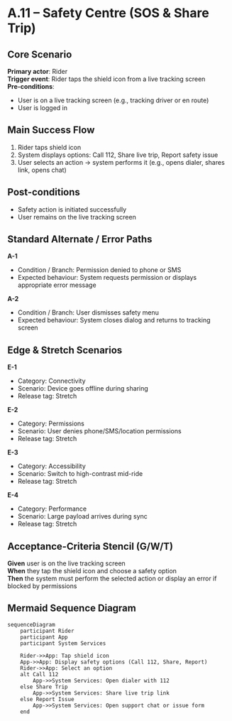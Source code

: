 
# A.11 – Safety Centre (SOS & Share Trip) <MVP>

## Core Scenario

**Primary actor**: Rider  
**Trigger event**: Rider taps the shield icon from a live tracking screen  
**Pre-conditions**:  
- User is on a live tracking screen (e.g., tracking driver or en route)  
- User is logged in

## Main Success Flow

1. Rider taps shield icon  
2. System displays options: Call 112, Share live trip, Report safety issue  
3. User selects an action → system performs it (e.g., opens dialer, shares link, opens chat)

## Post-conditions

- Safety action is initiated successfully
- User remains on the live tracking screen

## Standard Alternate / Error Paths

**A-1**  
- Condition / Branch: Permission denied to phone or SMS  
- Expected behaviour: System requests permission or displays appropriate error message

**A-2**  
- Condition / Branch: User dismisses safety menu  
- Expected behaviour: System closes dialog and returns to tracking screen

## Edge & Stretch Scenarios

**E-1**  
- Category: Connectivity  
- Scenario: Device goes offline during sharing  
- Release tag: Stretch  

**E-2**  
- Category: Permissions  
- Scenario: User denies phone/SMS/location permissions  
- Release tag: Stretch  

**E-3**  
- Category: Accessibility  
- Scenario: Switch to high-contrast mid-ride  
- Release tag: Stretch  

**E-4**  
- Category: Performance  
- Scenario: Large payload arrives during sync  
- Release tag: Stretch  

## Acceptance-Criteria Stencil (G/W/T)

**Given** user is on the live tracking screen  
**When** they tap the shield icon and choose a safety option  
**Then** the system must perform the selected action or display an error if blocked by permissions

## Mermaid Sequence Diagram

```mermaid
sequenceDiagram
    participant Rider
    participant App
    participant System Services

    Rider->>App: Tap shield icon
    App->>App: Display safety options (Call 112, Share, Report)
    Rider->>App: Select an option
    alt Call 112
        App->>System Services: Open dialer with 112
    else Share Trip
        App->>System Services: Share live trip link
    else Report Issue
        App->>System Services: Open support chat or issue form
    end
```